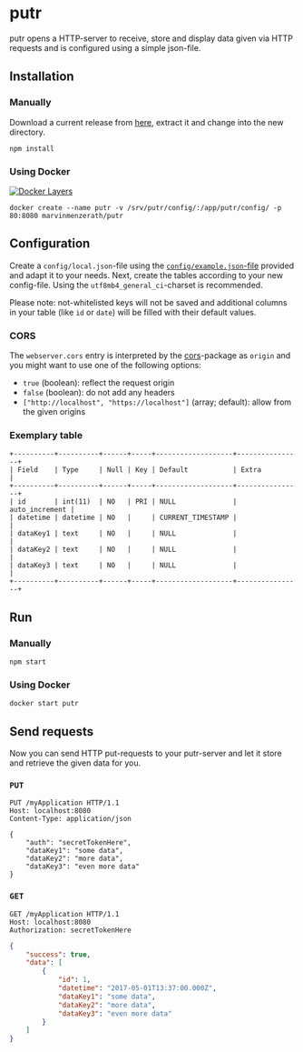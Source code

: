 # putr
putr opens a HTTP-server to receive, store and display data given via HTTP requests and is configured using a simple json-file.

## Installation

### Manually
Download a current release from [here](https://github.com/MarvinMenzerath/putr/releases), extract it and change into the new directory.
```
npm install
```

### Using Docker
[![Docker Layers](https://images.microbadger.com/badges/image/marvinmenzerath/putr.svg)](http://microbadger.com/images/marvinmenzerath/putr)
```
docker create --name putr -v /srv/putr/config/:/app/putr/config/ -p 80:8080 marvinmenzerath/putr
```

## Configuration
Create a `config/local.json`-file using the [`config/example.json`-file](config/example.json) provided and adapt it to your needs.
Next, create the tables according to your new config-file. Using the `utf8mb4_general_ci`-charset is recommended.

Please note: not-whitelisted keys will not be saved and additional columns in your table (like `id` or `date`) will be filled with their default values.

### CORS
The `webserver.cors` entry is interpreted by the [cors](https://www.npmjs.com/package/cors)-package as `origin` and you might want to use one of the following options:
* `true` (boolean): reflect the request origin
* `false` (boolean): do not add any headers
* `["http://localhost", "https://localhost"]` (array; default): allow from the given origins

### Exemplary table
```
+----------+----------+------+-----+-------------------+----------------+
| Field    | Type     | Null | Key | Default           | Extra          |
+----------+----------+------+-----+-------------------+----------------+
| id       | int(11)  | NO   | PRI | NULL              | auto_increment |
| datetime | datetime | NO   |     | CURRENT_TIMESTAMP |                |
| dataKey1 | text     | NO   |     | NULL              |                |
| dataKey2 | text     | NO   |     | NULL              |                |
| dataKey3 | text     | NO   |     | NULL              |                |
+----------+----------+------+-----+-------------------+----------------+
```

## Run

### Manually
```
npm start
```

### Using Docker
```
docker start putr
```

## Send requests
Now you can send HTTP put-requests to your putr-server and let it store and retrieve the given data for you.

### `PUT`
```
PUT /myApplication HTTP/1.1
Host: localhost:8080
Content-Type: application/json

{
	"auth": "secretTokenHere",
	"dataKey1": "some data",
	"dataKey2": "more data",
	"dataKey3": "even more data"
}
```

### `GET`
```
GET /myApplication HTTP/1.1
Host: localhost:8080
Authorization: secretTokenHere
```

```json
{
	"success": true,
	"data": [
		{
			"id": 1,
			"datetime": "2017-05-01T13:37:00.000Z",
			"dataKey1": "some data",
			"dataKey2": "more data",
			"dataKey3": "even more data"
		}
	]
}
```